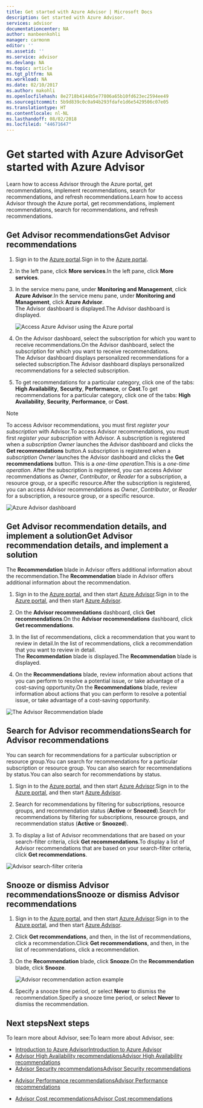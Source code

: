 ```yaml
---
title: Get started with Azure Advisor | Microsoft Docs
description: Get started with Azure Advisor.
services: advisor
documentationcenter: NA
author: manbeenkohli
manager: carmonm
editor: ''
ms.assetid: ''
ms.service: advisor
ms.devlang: NA
ms.topic: article
ms.tgt_pltfrm: NA
ms.workload: NA
ms.date: 02/10/2017
ms.author: makohli
ms.openlocfilehash: 8e2718b4144b5e77806a65b10fd623ec2594ee49
ms.sourcegitcommit: 5b9d839c0c0a94b293fdafe1d6e5429506c07e05
ms.translationtype: HT
ms.contentlocale: nl-NL
ms.lasthandoff: 08/02/2018
ms.locfileid: "44671647"
---
```

# <a name="get-started-with-azure-advisor"></a><span data-ttu-id="3679a-103">Get started with Azure Advisor</span><span class="sxs-lookup"><span data-stu-id="3679a-103">Get started with Azure Advisor</span></span>

<span data-ttu-id="3679a-104">Learn how to access Advisor through the Azure portal, get recommendations, implement recommendations, search for recommendations, and refresh recommendations.</span><span class="sxs-lookup"><span data-stu-id="3679a-104">Learn how to access Advisor through the Azure portal, get recommendations, implement recommendations, search for recommendations, and refresh recommendations.</span></span>

## <a name="get-advisor-recommendations"></a><span data-ttu-id="3679a-105">Get Advisor recommendations</span><span class="sxs-lookup"><span data-stu-id="3679a-105">Get Advisor recommendations</span></span>

1. <span data-ttu-id="3679a-106">Sign in to the [Azure portal](https://portal.azure.com).</span><span class="sxs-lookup"><span data-stu-id="3679a-106">Sign in to the [Azure portal](https://portal.azure.com).</span></span>

2. <span data-ttu-id="3679a-107">In the left pane, click **More services**.</span><span class="sxs-lookup"><span data-stu-id="3679a-107">In the left pane, click **More services**.</span></span>

3. <span data-ttu-id="3679a-108">In the service menu pane, under **Monitoring and Management**, click **Azure Advisor**.</span><span class="sxs-lookup"><span data-stu-id="3679a-108">In the service menu pane, under **Monitoring and Management**, click **Azure Advisor**.</span></span>  
 <span data-ttu-id="3679a-109">The Advisor dashboard is displayed.</span><span class="sxs-lookup"><span data-stu-id="3679a-109">The Advisor dashboard is displayed.</span></span>

   ![Access Azure Advisor using the Azure portal](https://docstestmedia1.blob.core.windows.net/azure-media/articles/advisor/media/advisor-overview/advisor-azure-portal-menu.png) 

4. <span data-ttu-id="3679a-111">On the Advisor dashboard, select the subscription for which you want to receive recommendations.</span><span class="sxs-lookup"><span data-stu-id="3679a-111">On the Advisor dashboard, select the subscription for which you want to receive recommendations.</span></span>  
<span data-ttu-id="3679a-112">The Advisor dashboard displays personalized recommendations for a selected subscription.</span><span class="sxs-lookup"><span data-stu-id="3679a-112">The Advisor dashboard displays personalized recommendations for a selected subscription.</span></span> 

5. <span data-ttu-id="3679a-113">To get recommendations for a particular category, click one of the tabs: **High Availability**, **Security**, **Performance**, or **Cost**.</span><span class="sxs-lookup"><span data-stu-id="3679a-113">To get recommendations for a particular category, click one of the tabs: **High Availability**, **Security**, **Performance**, or **Cost**.</span></span>
 
> [!NOTE]
> <span data-ttu-id="3679a-114">To access Advisor recommendations, you must first *register your subscription* with Advisor.</span><span class="sxs-lookup"><span data-stu-id="3679a-114">To access Advisor recommendations, you must first *register your subscription* with Advisor.</span></span> <span data-ttu-id="3679a-115">A subscription is registered when a *subscription Owner* launches the Advisor dashboard and clicks the **Get recommendations** button.</span><span class="sxs-lookup"><span data-stu-id="3679a-115">A subscription is registered when a *subscription Owner* launches the Advisor dashboard and clicks the **Get recommendations** button.</span></span> <span data-ttu-id="3679a-116">This is a *one-time operation*.</span><span class="sxs-lookup"><span data-stu-id="3679a-116">This is a *one-time operation*.</span></span> <span data-ttu-id="3679a-117">After the subscription is registered, you can access Advisor recommendations as *Owner*, *Contributor*, or *Reader* for a subscription, a resource group, or a specific resource.</span><span class="sxs-lookup"><span data-stu-id="3679a-117">After the subscription is registered, you can access Advisor recommendations as *Owner*, *Contributor*, or *Reader* for a subscription, a resource group, or a specific resource.</span></span>

  ![Azure Advisor dashboard](https://docstestmedia1.blob.core.windows.net/azure-media/articles/advisor/media/advisor-overview/advisor-all-tab.png)

## <a name="get-advisor-recommendation-details-and-implement-a-solution"></a><span data-ttu-id="3679a-119">Get Advisor recommendation details, and implement a solution</span><span class="sxs-lookup"><span data-stu-id="3679a-119">Get Advisor recommendation details, and implement a solution</span></span>

<span data-ttu-id="3679a-120">The **Recommendation** blade in Advisor offers additional information about the recommendation.</span><span class="sxs-lookup"><span data-stu-id="3679a-120">The **Recommendation** blade in Advisor offers additional information about the recommendation.</span></span> 

1. <span data-ttu-id="3679a-121">Sign in to the [Azure portal](https://portal.azure.com), and then start [Azure Advisor](https://aka.ms/azureadvisordashboard).</span><span class="sxs-lookup"><span data-stu-id="3679a-121">Sign in to the [Azure portal](https://portal.azure.com), and then start [Azure Advisor](https://aka.ms/azureadvisordashboard).</span></span>

2. <span data-ttu-id="3679a-122">On the **Advisor recommendations** dashboard, click **Get recommendations**.</span><span class="sxs-lookup"><span data-stu-id="3679a-122">On the **Advisor recommendations** dashboard, click **Get recommendations**.</span></span>

3. <span data-ttu-id="3679a-123">In the list of recommendations, click a recommendation that you want to review in detail.</span><span class="sxs-lookup"><span data-stu-id="3679a-123">In the list of recommendations, click a recommendation that you want to review in detail.</span></span>  
<span data-ttu-id="3679a-124">The **Recommendation** blade is displayed.</span><span class="sxs-lookup"><span data-stu-id="3679a-124">The **Recommendation** blade is displayed.</span></span>

4. <span data-ttu-id="3679a-125">On the **Recommendations** blade, review information about actions that you can perform to resolve a potential issue, or take advantage of a cost-saving opportunity.</span><span class="sxs-lookup"><span data-stu-id="3679a-125">On the **Recommendations** blade, review information about actions that you can perform to resolve a potential issue, or take advantage of a cost-saving opportunity.</span></span> 
  
  ![The Advisor Recommendation blade](https://docstestmedia1.blob.core.windows.net/azure-media/articles/advisor/media/advisor-overview/advisor-recommendation-action-example.png)

## <a name="search-for-advisor-recommendations"></a><span data-ttu-id="3679a-127">Search for Advisor recommendations</span><span class="sxs-lookup"><span data-stu-id="3679a-127">Search for Advisor recommendations</span></span>

<span data-ttu-id="3679a-128">You can search for recommendations for a particular subscription or resource group.</span><span class="sxs-lookup"><span data-stu-id="3679a-128">You can search for recommendations for a particular subscription or resource group.</span></span> <span data-ttu-id="3679a-129">You can also search for recommendations by status.</span><span class="sxs-lookup"><span data-stu-id="3679a-129">You can also search for recommendations by status.</span></span>

1. <span data-ttu-id="3679a-130">Sign in to the [Azure portal](https://portal.azure.com), and then start [Azure Advisor](https://aka.ms/azureadvisordashboard).</span><span class="sxs-lookup"><span data-stu-id="3679a-130">Sign in to the [Azure portal](https://portal.azure.com), and then start [Azure Advisor](https://aka.ms/azureadvisordashboard).</span></span>

2. <span data-ttu-id="3679a-131">Search for recommendations by filtering for subscriptions, resource groups, and recommendation status (**Active** or **Snoozed**).</span><span class="sxs-lookup"><span data-stu-id="3679a-131">Search for recommendations by filtering for subscriptions, resource groups, and recommendation status (**Active** or **Snoozed**).</span></span>

3. <span data-ttu-id="3679a-132">To display a list of Advisor recommendations that are based on your search-filter criteria, click **Get recommendations**.</span><span class="sxs-lookup"><span data-stu-id="3679a-132">To display a list of Advisor recommendations that are based on your search-filter criteria, click **Get recommendations**.</span></span>

  ![Advisor search-filter criteria](https://docstestmedia1.blob.core.windows.net/azure-media/articles/advisor/media/advisor-get-started/advisor-search.png)

## <a name="snooze-or-dismiss-advisor-recommendations"></a><span data-ttu-id="3679a-134">Snooze or dismiss Advisor recommendations</span><span class="sxs-lookup"><span data-stu-id="3679a-134">Snooze or dismiss Advisor recommendations</span></span>

1. <span data-ttu-id="3679a-135">Sign in to the [Azure portal](https://portal.azure.com), and then start [Azure Advisor](https://aka.ms/azureadvisordashboard).</span><span class="sxs-lookup"><span data-stu-id="3679a-135">Sign in to the [Azure portal](https://portal.azure.com), and then start [Azure Advisor](https://aka.ms/azureadvisordashboard).</span></span>

2. <span data-ttu-id="3679a-136">Click **Get recommendations**, and then, in the list of recommendations, click a recommendation.</span><span class="sxs-lookup"><span data-stu-id="3679a-136">Click **Get recommendations**, and then, in the list of recommendations, click a recommendation.</span></span>

3. <span data-ttu-id="3679a-137">On the **Recommendation** blade, click **Snooze**.</span><span class="sxs-lookup"><span data-stu-id="3679a-137">On the **Recommendation** blade, click **Snooze**.</span></span>  

   ![Advisor recommendation action example](https://docstestmedia1.blob.core.windows.net/azure-media/articles/advisor/media/advisor-get-started/advisor-snooze.png)

4. <span data-ttu-id="3679a-139">Specify a snooze time period, or select **Never** to dismiss the recommendation.</span><span class="sxs-lookup"><span data-stu-id="3679a-139">Specify a snooze time period, or select **Never** to dismiss the recommendation.</span></span>


## <a name="next-steps"></a><span data-ttu-id="3679a-140">Next steps</span><span class="sxs-lookup"><span data-stu-id="3679a-140">Next steps</span></span>

<span data-ttu-id="3679a-141">To learn more about Advisor, see:</span><span class="sxs-lookup"><span data-stu-id="3679a-141">To learn more about Advisor, see:</span></span>
* [<span data-ttu-id="3679a-142">Introduction to Azure Advisor</span><span class="sxs-lookup"><span data-stu-id="3679a-142">Introduction to Azure Advisor</span></span>](advisor-overview.md)
* [<span data-ttu-id="3679a-143">Advisor High Availability recommendations</span><span class="sxs-lookup"><span data-stu-id="3679a-143">Advisor High Availability recommendations</span></span>](advisor-high-availability-recommendations.md)
* [<span data-ttu-id="3679a-144">Advisor Security recommendations</span><span class="sxs-lookup"><span data-stu-id="3679a-144">Advisor Security recommendations</span></span>](advisor-security-recommendations.md)
-  [<span data-ttu-id="3679a-145">Advisor Performance recommendations</span><span class="sxs-lookup"><span data-stu-id="3679a-145">Advisor Performance recommendations</span></span>](advisor-performance-recommendations.md)
* [<span data-ttu-id="3679a-146">Advisor Cost recommendations</span><span class="sxs-lookup"><span data-stu-id="3679a-146">Advisor Cost recommendations</span></span>](advisor-performance-recommendations.md)





